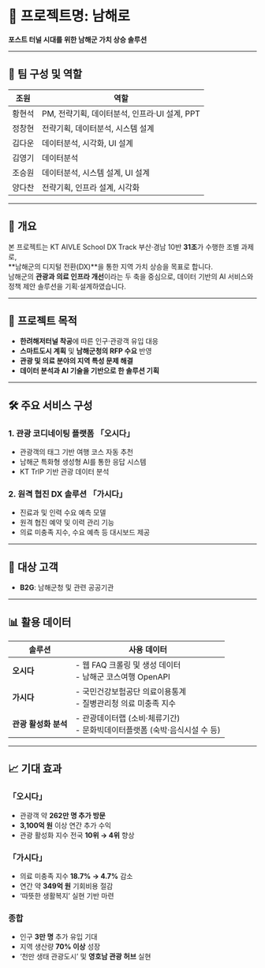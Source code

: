 # 📍 프로젝트명: 남해로  
**포스트 터널 시대를 위한 남해군 가치 상승 솔루션**

---

## 👥 팀 구성 및 역할

| 조원 | 역할 |
|------|------|
| 황현석 | PM, 전략기획, 데이터분석, 인프라·UI 설계, PPT |
| 정창현 | 전략기획, 데이터분석, 시스템 설계 |
| 김다운 | 데이터분석, 시각화, UI 설계 |
| 김영기 | 데이터분석 |
| 조승원 | 데이터분석, 시스템 설계, UI 설계 |
| 양다찬 | 전략기획, 인프라 설계, 시각화 |

---

## 📌 개요

본 프로젝트는 KT AIVLE School DX Track 부산·경남 10반 **31조**가 수행한 조별 과제로,  
**남해군의 디지털 전환(DX)**을 통한 지역 가치 상승을 목표로 합니다.  
남해군의 **관광과 의료 인프라 개선**이라는 두 축을 중심으로, 데이터 기반의 AI 서비스와 정책 제안 솔루션을 기획·설계하였습니다.

---

## 🎯 프로젝트 목적

- **한려해저터널 착공**에 따른 인구·관광객 유입 대응  
- **스마트도시 계획** 및 **남해군청의 RFP 수요** 반영  
- **관광 및 의료 분야의 지역 특성 문제 해결**  
- **데이터 분석과 AI 기술을 기반으로 한 솔루션 기획**

---

## 🛠️ 주요 서비스 구성

### 1. 관광 코디네이팅 플랫폼 **「오시다」**
- 관광객의 태그 기반 여행 코스 자동 추천  
- 남해군 특화형 생성형 AI를 통한 응답 시스템  
- KT TrIP 기반 관광 데이터 분석

### 2. 원격 협진 DX 솔루션 **「가시다」**
- 진료과 및 인력 수요 예측 모델  
- 원격 협진 예약 및 이력 관리 기능  
- 의료 미충족 지수, 수요 예측 등 대시보드 제공

---

## 👥 대상 고객

- **B2G**: 남해군청 및 관련 공공기관

---

## 📊 활용 데이터

| 솔루션 | 사용 데이터 |
|--------|-------------|
| **오시다** | - 웹 FAQ 크롤링 및 생성 데이터<br> - 남해군 코스여행 OpenAPI |
| **가시다** | - 국민건강보험공단 의료이용통계<br> - 질병관리청 의료 미충족 지수 |
| **관광 활성화 분석** | - 관광데이터랩 (소비·체류기간)<br> - 문화빅데이터플랫폼 (숙박·음식시설 수 등) |

---

## 📈 기대 효과

### 「오시다」
- 관광객 약 **262만 명 추가 방문**  
- **3,100억 원** 이상 연간 추가 수익  
- 관광 활성화 지수 전국 **10위 → 4위** 향상

### 「가시다」
- 의료 미충족 지수 **18.7% → 4.7%** 감소  
- 연간 약 **349억 원** 기회비용 절감  
- ‘따뜻한 생활복지’ 실현 기반 마련

### 종합
- 인구 **3만 명** 추가 유입 기대  
- 지역 생산량 **70% 이상** 성장  
- ‘천만 생태 관광도시’ 및 **영호남 관광 허브** 실현
